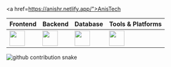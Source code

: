 <a href=https://anishr.netlify.app/">AnisTech</a>

<div align="center">

| Frontend | Backend | Database | Tools & Platforms |
|----------|---------|----------|-------------------|
| <img src="https://skillicons.dev/icons?i=html,css,js,ts,react,nextjs,laravel" height="40"/> | <img src="https://skillicons.dev/icons?i=nodejs,express,nextjs,laravel" height="40"/> | <img src="https://skillicons.dev/icons?i=mysql" height="40"/> | <img src="https://skillicons.dev/icons?i=git,github,figma,aftereffects,illustrator,phpstorm,webstorm" height="40"/> 

</div>

<picture>
  <source media="(prefers-color-scheme: dark)" srcset="https://raw.githubusercontent.com/AnisHr77/AnisHr77/output/snake-dark.svg">
  <img alt="github contribution snake" src="https://raw.githubusercontent.com/AnisHr77/AnisHr77/output/snake.svg">
</picture> 
